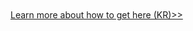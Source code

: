 <script type="text/javascript" src="http://maps.google.com/maps/api/js?sensor=false"></script><div style="overflow:hidden;height:300px;width:300px;"><div id="gmap_canvas" style="height:300px;width:300px;"></div><a class="google-map-code" href="http://www.map-embed.com" id="get-map-data">try this</a><style>#gmap_canvas img{max-width:none!important;background:none!important}</style></div><script type="text/javascript"> function init_map(){var myOptions = {zoom:15,center:new google.maps.LatLng(40.756169,-73.80484000000001),mapTypeId: google.maps.MapTypeId.ROADMAP};map = new google.maps.Map(document.getElementById("gmap_canvas"), myOptions);marker = new google.maps.Marker({map: map,position: new google.maps.LatLng(40.756169, -73.80484000000001)});infowindow = new google.maps.InfoWindow({content:"<b>Flushing Gospel Hall</b><br/>4504 162nd Street<br/>11358 New York" });google.maps.event.addListener(marker, "click", function(){infowindow.open(map,marker);});infowindow.open(map,marker);}google.maps.event.addDomListener(window, 'load', init_map);</script>

<a href="/kr/location" class="link">Learn more about how to get here (KR)>></a>


